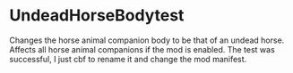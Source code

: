 # UndeadHorseBodytest
Changes the horse animal companion body to be that of an undead horse. Affects all horse animal companions if the mod is enabled.
The test was successful, I just cbf to rename it and change the mod manifest.

